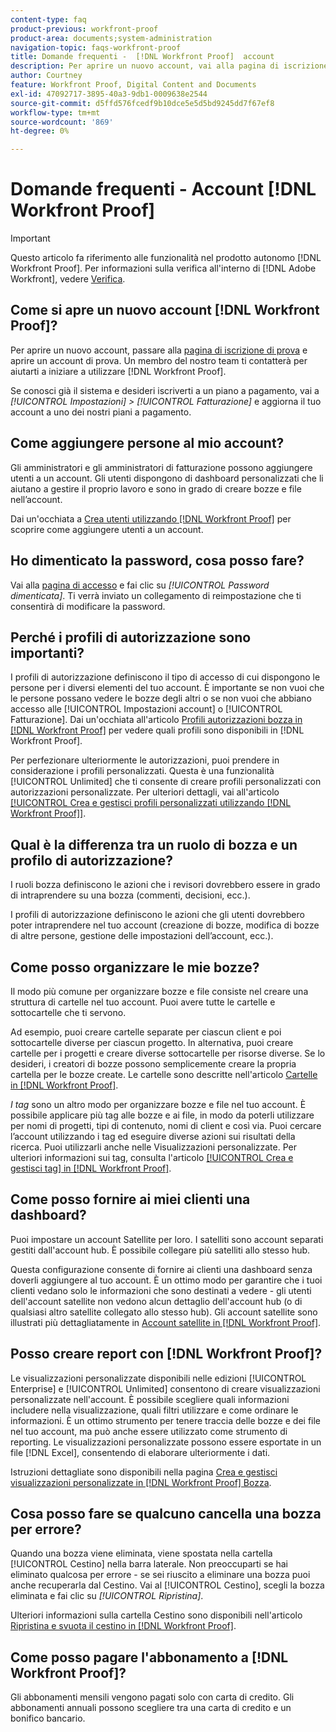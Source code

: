 ```yaml
---
content-type: faq
product-previous: workfront-proof
product-area: documents;system-administration
navigation-topic: faqs-workfront-proof
title: Domande frequenti -  [!DNL Workfront Proof]  account
description: Per aprire un nuovo account, vai alla pagina di iscrizione alla versione di valutazione e apri un account di valutazione. Un membro del nostro team ti contatterà per aiutarti a iniziare a utilizzare  [!DNL Workfront Proof].
author: Courtney
feature: Workfront Proof, Digital Content and Documents
exl-id: 47092717-3895-40a3-9db1-0009638e2544
source-git-commit: d5ffd576fcedf9b10dce5e5d5bd9245dd7f67ef8
workflow-type: tm+mt
source-wordcount: '869'
ht-degree: 0%

---
```


# Domande frequenti - Account [!DNL Workfront Proof]

>[!IMPORTANT]
>
>Questo articolo fa riferimento alle funzionalità nel prodotto autonomo [!DNL Workfront Proof]. Per informazioni sulla verifica all&#39;interno di [!DNL Adobe Workfront], vedere [Verifica](../../../review-and-approve-work/proofing/proofing.md).

## Come si apre un nuovo account [!DNL Workfront Proof]?

Per aprire un nuovo account, passare alla [pagina di iscrizione di prova](https://www.proofhq.com/html/free-trial.html) e aprire un account di prova. Un membro del nostro team ti contatterà per aiutarti a iniziare a utilizzare [!DNL Workfront Proof].

Se conosci già il sistema e desideri iscriverti a un piano a pagamento, vai a *[!UICONTROL Impostazioni]* *>* *[!UICONTROL Fatturazione]* e aggiorna il tuo account a uno dei nostri piani a pagamento.

## Come aggiungere persone al mio account?

Gli amministratori e gli amministratori di fatturazione possono aggiungere utenti a un account. Gli utenti dispongono di dashboard personalizzati che li aiutano a gestire il proprio lavoro e sono in grado di creare bozze e file nell’account.

Dai un&#39;occhiata a [Crea utenti utilizzando [!DNL Workfront Proof]](../../../workfront-proof/wp-mnguserscontacts/users/create-users.md) per scoprire come aggiungere utenti a un account.

## Ho dimenticato la password, cosa posso fare?

Vai alla [pagina di accesso](https://app.proofhq.com/login) e fai clic su *[!UICONTROL Password dimenticata]*. Ti verrà inviato un collegamento di reimpostazione che ti consentirà di modificare la password.

## Perché i profili di autorizzazione sono importanti?

I profili di autorizzazione definiscono il tipo di accesso di cui dispongono le persone per i diversi elementi del tuo account. È importante se non vuoi che le persone possano vedere le bozze degli altri o se non vuoi che abbiano accesso alle [!UICONTROL Impostazioni account] o [!UICONTROL Fatturazione]. Dai un&#39;occhiata all&#39;articolo [Profili autorizzazioni bozza in [!DNL Workfront Proof]](../../../workfront-proof/wp-acct-admin/account-settings/proof-perm-profiles-in-wp.md) per vedere quali profili sono disponibili in [!DNL Workfront Proof].

Per perfezionare ulteriormente le autorizzazioni, puoi prendere in considerazione i profili personalizzati. Questa è una funzionalità [!UICONTROL Unlimited] che ti consente di creare profili personalizzati con autorizzazioni personalizzate. Per ulteriori dettagli, vai all&#39;articolo [[!UICONTROL Crea e gestisci profili personalizzati utilizzando [!DNL Workfront Proof]]](../../../workfront-proof/wp-mnguserscontacts/users/create-and-manage-custom-profiles.md).

## Qual è la differenza tra un ruolo di bozza e un profilo di autorizzazione?

I ruoli bozza definiscono le azioni che i revisori dovrebbero essere in grado di intraprendere su una bozza (commenti, decisioni, ecc.).

I profili di autorizzazione definiscono le azioni che gli utenti dovrebbero poter intraprendere nel tuo account (creazione di bozze, modifica di bozze di altre persone, gestione delle impostazioni dell’account, ecc.).

## Come posso organizzare le mie bozze?

Il modo più comune per organizzare bozze e file consiste nel creare una struttura di cartelle nel tuo account. Puoi avere tutte le cartelle e sottocartelle che ti servono.

Ad esempio, puoi creare cartelle separate per ciascun client e poi sottocartelle diverse per ciascun progetto. In alternativa, puoi creare cartelle per i progetti e creare diverse sottocartelle per risorse diverse. Se lo desideri, i creatori di bozze possono semplicemente creare la propria cartella per le bozze create. Le cartelle sono descritte nell&#39;articolo [Cartelle in [!DNL Workfront Proof]](../../../workfront-proof/wp-work-proofsfiles/organize-your-work/folders.md).

*I tag* sono un altro modo per organizzare bozze e file nel tuo account. È possibile applicare più tag alle bozze e ai file, in modo da poterli utilizzare per nomi di progetti, tipi di contenuto, nomi di client e così via. Puoi cercare l’account utilizzando i tag ed eseguire diverse azioni sui risultati della ricerca. Puoi utilizzarli anche nelle Visualizzazioni personalizzate. Per ulteriori informazioni sui tag, consulta l&#39;articolo [[!UICONTROL Crea e gestisci tag] in [!DNL Workfront Proof]](../../../workfront-proof/wp-work-proofsfiles/organize-your-work/create-and-manage-tags.md).

## Come posso fornire ai miei clienti una dashboard?

Puoi impostare un account Satellite per loro. I satelliti sono account separati gestiti dall&#39;account hub. È possibile collegare più satelliti allo stesso hub.

Questa configurazione consente di fornire ai clienti una dashboard senza doverli aggiungere al tuo account. È un ottimo modo per garantire che i tuoi clienti vedano solo le informazioni che sono destinati a vedere - gli utenti dell&#39;account satellite non vedono alcun dettaglio dell&#39;account hub (o di qualsiasi altro satellite collegato allo stesso hub). Gli account satellite sono illustrati più dettagliatamente in [Account satellite in [!DNL Workfront Proof]](../../../workfront-proof/wp-acct-admin/satellite-accounts/sat-accts-in-wp.md).

## Posso creare report con [!DNL Workfront Proof]?

Le visualizzazioni personalizzate disponibili nelle edizioni [!UICONTROL Enterprise] e [!UICONTROL Unlimited] consentono di creare visualizzazioni personalizzate nell&#39;account. È possibile scegliere quali informazioni includere nella visualizzazione, quali filtri utilizzare e come ordinare le informazioni. È un ottimo strumento per tenere traccia delle bozze e dei file nel tuo account, ma può anche essere utilizzato come strumento di reporting. Le visualizzazioni personalizzate possono essere esportate in un file [!DNL Excel], consentendo di elaborare ulteriormente i dati.

Istruzioni dettagliate sono disponibili nella pagina [Crea e gestisci visualizzazioni personalizzate in [!DNL Workfront Proof] Bozza](../../../workfront-proof/wp-work-proofsfiles/manage-your-work/create-and-manage-custom-views.md).

## Cosa posso fare se qualcuno cancella una bozza per errore?

Quando una bozza viene eliminata, viene spostata nella cartella [!UICONTROL Cestino] nella barra laterale. Non preoccuparti se hai eliminato qualcosa per errore - se sei riuscito a eliminare una bozza puoi anche recuperarla dal Cestino. Vai al [!UICONTROL Cestino], scegli la bozza eliminata e fai clic su *[!UICONTROL Ripristina]*.

Ulteriori informazioni sulla cartella Cestino sono disponibili nell&#39;articolo [Ripristina e svuota il cestino in [!DNL Workfront Proof]](../../../workfront-proof/wp-work-proofsfiles/manage-your-work/restore-and-empty-trash.md).

## Come posso pagare l&#39;abbonamento a [!DNL Workfront Proof]?

Gli abbonamenti mensili vengono pagati solo con carta di credito. Gli abbonamenti annuali possono scegliere tra una carta di credito e un bonifico bancario. <!--Visit the [Account Payment in [!DNL Workfront Proof]](../../../workfront-proof/wp-billingsettings/manage-your-billing/acct-payment-in-wp.md) help page for additional information.-->
